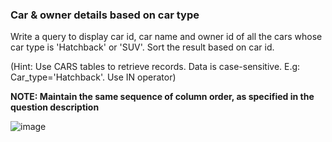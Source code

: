 ### Car & owner details based on car type

Write a query to display car id, car name and owner id of all the cars whose car type is 'Hatchback' or 'SUV'.  Sort the result based on car id.

(Hint: Use  CARS tables to retrieve records. Data is case-sensitive. E.g: Car_type='Hatchback'. Use IN operator)

**NOTE: Maintain the same sequence of column order, as specified in the question description**

![image](https://github.com/abhisheks008/Cognizant-Java-FSE-Hands-ons-2023/assets/68724349/027d1f0a-b57d-4b25-bdea-638124715ee4)
